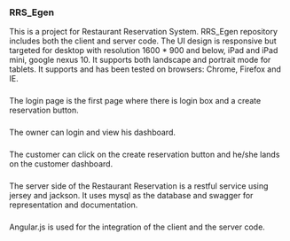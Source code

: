 ### RRS_Egen

This is a project for Restaurant Reservation System. RRS_Egen repository includes both the client and server code.
The UI design is responsive but targeted for desktop with resolution 1600 * 900 and below, iPad and iPad mini, google nexus 10.
It supports both landscape and portrait mode for tablets. It supports and has been tested on browsers: Chrome, Firefox and IE.

###

The login page is the first page where there is login box and a create reservation button.

###

The owner can login and view his dashboard.

###

The customer can click on the create reservation button and he/she lands on the customer dashboard.

###

The server side of the Restaurant Reservation is a restful service using jersey and jackson. 
It uses mysql as the database  and swagger for representation and documentation.

###

Angular.js is used for the integration of the client and the server code.
